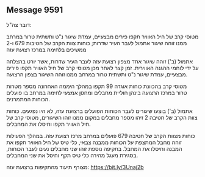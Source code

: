 ## Message 9591

דובר צה"ל:

מטוסי קרב של חיל האוויר תקפו פירים מבצעיים, עמדת שיגור נ"ט ותשתית טרור במרחב ממנו זוהה שיגור אתמול לעבר העיר שדרות; כוחות צוות הקרב של חטיבות 679 ו-2 ממשיכים בלחימה במרכז רצועת עזה

אתמול (ב') זוהה שיגור אחד מצפון רצועת עזה לעבר העיר שדרות, אשר יורט בהצלחה על ידי לוחמי ההגנה האווירית. זמן קצר לאחר מכן מטוסי קרב של חיל האוויר תקפו פירים מבצעיים, עמדת שיגור נ"ט ותשתית טרור במרחב ממנו זוהה השיגור בצפון הרצועה.

מטוסי קרב בהכוונת כוחות אוגדה 99 תקפו במהלך היממה האחרונה מספר מטרות טרור במרכז הרצועה בינהן חוליית מחבלים ומחסן אמצעי לחימה במרחב בו פועלים הכוחות המתמרנים.

אתמול (ב') בוצעו שיגורים לעבר הכוחות הפועלים ברצועת עזה, לא היו נפגעים. כוחות צוות הקרב של חטיבה 2 זיהו מספר מחבלים במקום ממנו זוהו השיגורים, מטוסי קרב של חיל האוויר תקפו וחיסלו את המחבלים.

כוחות מצוות הקרב של חטיבה 679 פועלים במרחב מרכז רצועת עזה. במהלך הפעילות זוהה מחבל המתצפת על הכוחות ממבנה צבאי, כלי טיס של חיל האוויר תקפו את המבנה וחיסלו את המחבל. בתקיפה נוספת זוהו שני מחבלים נעים לעבר הכוחות, בסגירת מעגל מהירה כלי טיס תקף וחיסל את שני המחבלים.

מצורף תיעוד מהתקיפות ברצועת עזה: https://bit.ly/3Unaj2b

